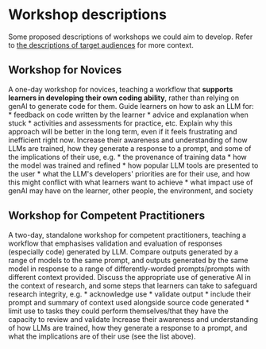 # Workshop descriptions
Some proposed descriptions of workshops we could aim to develop.
Refer to [the descriptions of target audiences](./target-audiences.md) for more context.

## Workshop for Novices
A one-day workshop for novices, teaching a workflow that **supports learners in developing their own coding ability**, rather than relying on genAI to generate code for them.
Guide learners on how to ask an LLM for:
    * feedback on code written by the learner
    * advice and explanation when stuck
    * activities and assessments for practice, etc.
Explain why this approach will be better in the long term, even if it feels frustrating and inefficient right now.
Increase their awareness and understanding of how LLMs are trained, how they generate a response to a prompt, and some of the implications of their use, e.g.
    * the provenance of training data
    * how the model was trained and refined
    * how popular LLM tools are presented to the user
    * what the LLM's developers' priorities are for their use, and how this might conflict with what learners want to achieve
    * what impact use of genAI may have on the learner, other people, the environment, and society

## Workshop for Competent Practitioners
A two-day, standalone workshop for competent practitioners, teaching a workflow that emphasises validation and evaluation of responses (especially code) generated by LLM.
Compare outputs generated by a range of models to the same prompt, and outputs generated by the same model in response to a range of differently-worded prompts/prompts with different context provided.
Discuss the appropriate use of generative AI in the context of research, and some steps that learners can take to safeguard research integrity, e.g.
    * acknowledge use
    * validate output
    * include their prompt and summary of context used alongside source code generated
    * limit use to tasks they could perform themselves/that they have the capacity to review and validate
Increase their awareness and understanding of how LLMs are trained, how they generate a response to a prompt, and what the implications are of their use (see the list above).
